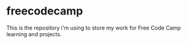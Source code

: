 # freecodecamp
This is the repository i'm using to store my work for Free Code Camp learning and projects.
